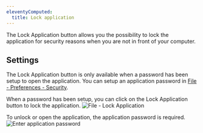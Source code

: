 ```yaml
---
eleventyComputed:
  title: Lock application
---
```

The Lock Application button allows you the possibility to lock the application for security reasons when you are not in front of your computer.

## Settings

The Lock Application button is only available when a password has been setup to open the application. You can setup an application password in [File - Preferences - Security](/rdm/mac/commands/file/preferences/security/).

When a password has been setup, you can click on the Lock Application button to lock the application.
![File - Lock Application](https://cdnweb.devolutions.net/docs/en/rdm/mac/clip10309.png)

To unlock or open the application, the application password is required.
![Enter application password](https://cdnweb.devolutions.net/docs/en/rdm/mac/clip10304.png)
